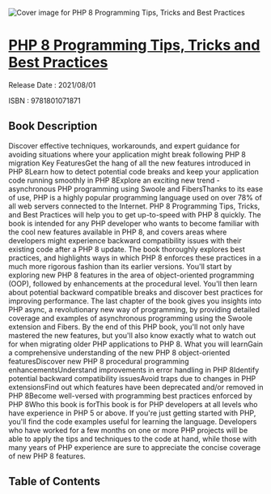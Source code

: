 ![Cover image for PHP 8 Programming Tips, Tricks and Best Practices](https://imgdetail.ebookreading.net/cover/cover/202109/EB9781801071871.jpg)

[PHP 8 Programming Tips, Tricks and Best Practices](https://ebookreading.net/view/book/PHP+8+Programming+Tips%2C+Tricks+and+Best+Practices-EB9781801071871_1.html "PHP 8 Programming Tips, Tricks and Best Practices")
====================================================================================================================

Release Date : 2021/08/01

ISBN : 9781801071871

Book Description
-----------------

Discover effective techniques, workarounds, and expert guidance for avoiding situations where your application might break following PHP 8 migration
Key FeaturesGet the hang of all the new features introduced in PHP 8Learn how to detect potential code breaks and keep your application code running smoothly in PHP 8Explore an exciting new trend - asynchronous PHP programming using Swoole and FibersThanks to its ease of use, PHP is a highly popular programming language used on over 78% of all web servers connected to the Internet. PHP 8 Programming Tips, Tricks, and Best Practices will help you to get up-to-speed with PHP 8 quickly. The book is intended for any PHP developer who wants to become familiar with the cool new features available in PHP 8, and covers areas where developers might experience backward compatibility issues with their existing code after a PHP 8 update. The book thoroughly explores best practices, and highlights ways in which PHP 8 enforces these practices in a much more rigorous fashion than its earlier versions.
You'll start by exploring new PHP 8 features in the area of object-oriented programming (OOP), followed by enhancements at the procedural level. You'll then learn about potential backward compatible breaks and discover best practices for improving performance. The last chapter of the book gives you insights into PHP async, a revolutionary new way of programming, by providing detailed coverage and examples of asynchronous programming using the Swoole extension and Fibers.
By the end of this PHP book, you'll not only have mastered the new features, but you'll also know exactly what to watch out for when migrating older PHP applications to PHP 8.
What you will learnGain a comprehensive understanding of the new PHP 8 object-oriented featuresDiscover new PHP 8 procedural programming enhancementsUnderstand improvements in error handling in PHP 8Identify potential backward compatibility issuesAvoid traps due to changes in PHP extensionsFind out which features have been deprecated and/or removed in PHP 8Become well-versed with programming best practices enforced by PHP 8Who this book is forThis book is for PHP developers at all levels who have experience in PHP 5 or above. If you're just getting started with PHP, you'll find the code examples useful for learning the language. Developers who have worked for a few months on one or more PHP projects will be able to apply the tips and techniques to the code at hand, while those with many years of PHP experience are sure to appreciate the concise coverage of new PHP 8 features.


Table of Contents
-----------------


